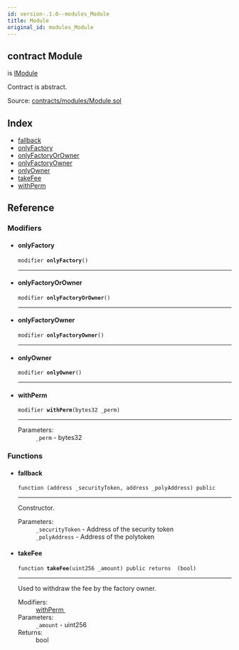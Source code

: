 ```yaml
---
id: version-.1.0--modules_Module
title: Module
original_id: modules_Module
---
```


<div class="contract-doc"><div class="contract"><h2 class="contract-header"><span class="contract-kind">contract</span> Module</h2><p class="base-contracts"><span>is</span> <a href="interfaces_IModule.html">IModule</a></p><p class="description">Contract is abstract.</p><div class="source">Source: <a href="https://github.com/PolymathNetwork/polymath-core/blob/v2.0.0/contracts/modules/Module.sol" target="_blank">contracts/modules/Module.sol</a></div></div><div class="index"><h2>Index</h2><ul><li><a href="modules_Module.html#">fallback</a></li><li><a href="modules_Module.html#onlyFactory">onlyFactory</a></li><li><a href="modules_Module.html#onlyFactoryOrOwner">onlyFactoryOrOwner</a></li><li><a href="modules_Module.html#onlyFactoryOwner">onlyFactoryOwner</a></li><li><a href="modules_Module.html#onlyOwner">onlyOwner</a></li><li><a href="modules_Module.html#takeFee">takeFee</a></li><li><a href="modules_Module.html#withPerm">withPerm</a></li></ul></div><div class="reference"><h2>Reference</h2><div class="modifiers"><h3>Modifiers</h3><ul><li><div class="item modifier"><span id="onlyFactory" class="anchor-marker"></span><h4 class="name">onlyFactory</h4><div class="body"><code class="signature">modifier <strong>onlyFactory</strong><span>() </span></code><hr/></div></div></li><li><div class="item modifier"><span id="onlyFactoryOrOwner" class="anchor-marker"></span><h4 class="name">onlyFactoryOrOwner</h4><div class="body"><code class="signature">modifier <strong>onlyFactoryOrOwner</strong><span>() </span></code><hr/></div></div></li><li><div class="item modifier"><span id="onlyFactoryOwner" class="anchor-marker"></span><h4 class="name">onlyFactoryOwner</h4><div class="body"><code class="signature">modifier <strong>onlyFactoryOwner</strong><span>() </span></code><hr/></div></div></li><li><div class="item modifier"><span id="onlyOwner" class="anchor-marker"></span><h4 class="name">onlyOwner</h4><div class="body"><code class="signature">modifier <strong>onlyOwner</strong><span>() </span></code><hr/></div></div></li><li><div class="item modifier"><span id="withPerm" class="anchor-marker"></span><h4 class="name">withPerm</h4><div class="body"><code class="signature">modifier <strong>withPerm</strong><span>(bytes32 _perm) </span></code><hr/><dl><dt><span class="label-parameters">Parameters:</span></dt><dd><div><code>_perm</code> - bytes32</div></dd></dl></div></div></li></ul></div><div class="functions"><h3>Functions</h3><ul><li><div class="item function"><span id="fallback" class="anchor-marker"></span><h4 class="name">fallback</h4><div class="body"><code class="signature">function <strong></strong><span>(address _securityToken, address _polyAddress) </span><span>public </span></code><hr/><div class="description"><p>Constructor.</p></div><dl><dt><span class="label-parameters">Parameters:</span></dt><dd><div><code>_securityToken</code> - Address of the security token</div><div><code>_polyAddress</code> - Address of the polytoken</div></dd></dl></div></div></li><li><div class="item function"><span id="takeFee" class="anchor-marker"></span><h4 class="name">takeFee</h4><div class="body"><code class="signature">function <strong>takeFee</strong><span>(uint256 _amount) </span><span>public </span><span>returns  (bool) </span></code><hr/><div class="description"><p>Used to withdraw the fee by the factory owner.</p></div><dl><dt><span class="label-modifiers">Modifiers:</span></dt><dd><a href="modules_Module.html#withPerm">withPerm </a></dd><dt><span class="label-parameters">Parameters:</span></dt><dd><div><code>_amount</code> - uint256</div></dd><dt><span class="label-return">Returns:</span></dt><dd>bool</dd></dl></div></div></li></ul></div></div></div>
